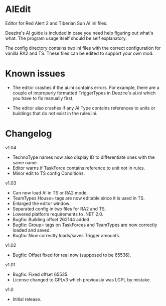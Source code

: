 AIEdit
======

Editor for Red Alert 2 and Tiberian Sun AI.ini files.

Deezire's AI guide is included in case you need help figuring out what's what. The program usage itself should be self explanatory.

The config directory contains two ini files with the correct configuration for vanilla RA2 and TS. These files can be edited to support your own mod.

Known issues
============

- The editor crashes if the ai.ini contains errors. For example, there are a couple of improperly formatted TriggerTypes in Deezire's ai.ini which you have to fix manually first.

- The editor also crashes if any AI Type contains references to units or buildings that do not exist in the rules.ini.

Changelog
=========

v1.04
- TechnoType names now also display ID to differentiate ones with the same name.
- Editor warns if TaskForce contains reference to unit not in rules.
- Minor edit to TS config Conditions.

v1.03
- Can now load AI in TS or RA2 mode.
- TeamTypes House= tags are now editable since it is used in TS.
- Enlarged the editor window.
- Separated config in two files for RA2 and TS.
- Lowered platform requirements to .NET 2.0.
- Bugfix: Building offset 262144 added.
- Bugfix: Group= tags on TaskForces and TeamTypes are now correctly loaded and saved.
- Bugfix: Now correctly loads/saves Trigger amounts.

v1.02
- Bugfix: Offset fixed for real now (supposed to be 65536).

v1.01
- Bugfix: Fixed offset 65535.
- License changed to GPLv3 which previously was LGPL by mistake.

v1.0
- Initial release.